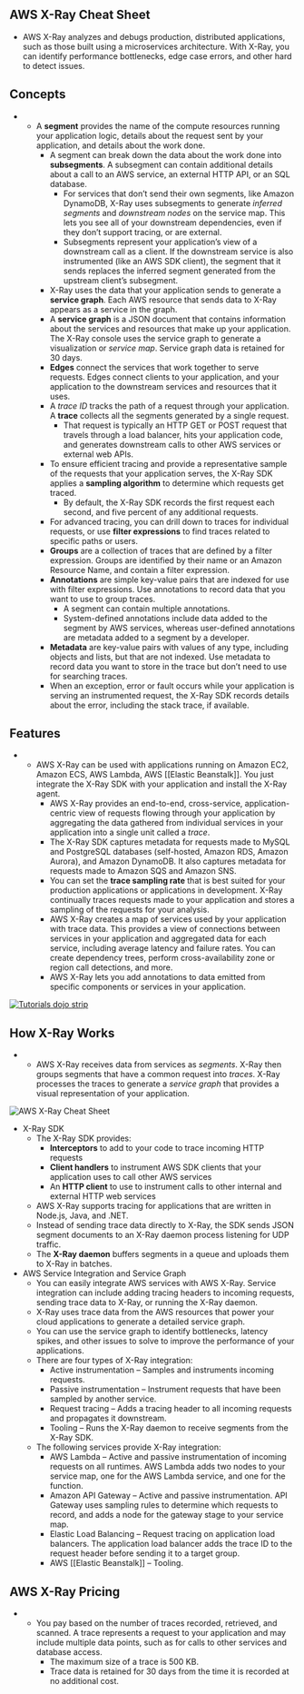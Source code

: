 ## **AWS X-Ray Cheat Sheet**

- AWS X-Ray analyzes and debugs production, distributed applications, such as those built using a microservices architecture. With X-Ray, you can identify performance bottlenecks, edge case errors, and other hard to detect issues.

## **Concepts**

- - A **segment** provides the name of the compute resources running your application logic, details about the request sent by your application, and details about the work done.
    - A segment can break down the data about the work done into **subsegments**. A subsegment can contain additional details about a call to an AWS service, an external HTTP API, or an SQL database.
        - For services that don’t send their own segments, like Amazon DynamoDB, X-Ray uses subsegments to generate _inferred segments_ and _downstream nodes_ on the service map. This lets you see all of your downstream dependencies, even if they don’t support tracing, or are external.
        - Subsegments represent your application’s view of a downstream call as a client. If the downstream service is also instrumented (like an AWS SDK client), the segment that it sends replaces the inferred segment generated from the upstream client’s subsegment.
    - X-Ray uses the data that your application sends to generate a **service graph**. Each AWS resource that sends data to X-Ray appears as a service in the graph.
    - A **service graph** is a JSON document that contains information about the services and resources that make up your application. The X-Ray console uses the service graph to generate a visualization or _service map_. Service graph data is retained for 30 days.
    - **Edges** connect the services that work together to serve requests. Edges connect clients to your application, and your application to the downstream services and resources that it uses.
    - A _trace ID_ tracks the path of a request through your application. A **trace** collects all the segments generated by a single request.
        - That request is typically an HTTP GET or POST request that travels through a load balancer, hits your application code, and generates downstream calls to other AWS services or external web APIs.
    - To ensure efficient tracing and provide a representative sample of the requests that your application serves, the X-Ray SDK applies a **sampling algorithm** to determine which requests get traced.
        - By default, the X-Ray SDK records the first request each second, and five percent of any additional requests.
    - For advanced tracing, you can drill down to traces for individual requests, or use **filter expressions** to find traces related to specific paths or users.
    - **Groups** are a collection of traces that are defined by a filter expression. Groups are identified by their name or an Amazon Resource Name, and contain a filter expression.
    - **Annotations** are simple key-value pairs that are indexed for use with filter expressions. Use annotations to record data that you want to use to group traces.
        - A segment can contain multiple annotations.
        - System-defined annotations include data added to the segment by AWS services, whereas user-defined annotations are metadata added to a segment by a developer.
    - **Metadata** are key-value pairs with values of any type, including objects and lists, but that are not indexed. Use metadata to record data you want to store in the trace but don’t need to use for searching traces.
    - When an exception, error or fault occurs while your application is serving an instrumented request, the X-Ray SDK records details about the error, including the stack trace, if available.

## **Features**

- - AWS X-Ray can be used with applications running on Amazon EC2, Amazon ECS, AWS Lambda, AWS [[Elastic Beanstalk]]. You just integrate the X-Ray SDK with your application and install the X-Ray agent.
    - AWS X-Ray provides an end-to-end, cross-service, application-centric view of requests flowing through your application by aggregating the data gathered from individual services in your application into a single unit called a _trace_.
    - The X-Ray SDK captures metadata for requests made to MySQL and PostgreSQL databases (self-hosted, Amazon RDS, Amazon Aurora), and Amazon DynamoDB. It also captures metadata for requests made to Amazon SQS and Amazon SNS.
    - You can set the **trace sampling rate** that is best suited for your production applications or applications in development. X-Ray continually traces requests made to your application and stores a sampling of the requests for your analysis.
    - AWS X-Ray creates a map of services used by your application with trace data. This provides a view of connections between services in your application and aggregated data for each service, including average latency and failure rates. You can create dependency trees, perform cross-availability zone or region call detections, and more.
    - AWS X-Ray lets you add annotations to data emitted from specific components or services in your application.

[![Tutorials dojo strip](https://td-mainsite-cdn.tutorialsdojo.com/wp-content/uploads/2024/07/TD_Mid-Year-Sale-strip-ad-extension_4July2024-scaled.webp)](https://portal.tutorialsdojo.com/shop/)

## **How X-Ray Works**

- - AWS X-Ray receives data from services as _segments_. X-Ray then groups segments that have a common request into _traces_. X-Ray processes the traces to generate a _service graph_ that provides a visual representation of your application.

![AWS X-Ray Cheat Sheet](https://media.tutorialsdojo.com/public/TD_AWS_XRAY_CheatSheet.png)

- X-Ray SDK
    - The X-Ray SDK provides:
        - **Interceptors** to add to your code to trace incoming HTTP requests
        - **Client handlers** to instrument AWS SDK clients that your application uses to call other AWS services
        - An **HTTP client** to use to instrument calls to other internal and external HTTP web services
    - AWS X-Ray supports tracing for applications that are written in Node.js, Java, and .NET.
    - Instead of sending trace data directly to X-Ray, the SDK sends JSON segment documents to an X-Ray daemon process listening for UDP traffic.
    - The **X-Ray daemon** buffers segments in a queue and uploads them to X-Ray in batches.
- AWS Service Integration and Service Graph
    - You can easily integrate AWS services with AWS X-Ray. Service integration can include adding tracing headers to incoming requests, sending trace data to X-Ray, or running the X-Ray daemon.
    - X-Ray uses trace data from the AWS resources that power your cloud applications to generate a detailed service graph.
    - You can use the service graph to identify bottlenecks, latency spikes, and other issues to solve to improve the performance of your applications.
    - There are four types of X-Ray integration:
        - Active instrumentation – Samples and instruments incoming requests.
        - Passive instrumentation – Instrument requests that have been sampled by another service.
        - Request tracing – Adds a tracing header to all incoming requests and propagates it downstream.
        - Tooling – Runs the X-Ray daemon to receive segments from the X-Ray SDK.
    - The following services provide X-Ray integration:
        - AWS Lambda – Active and passive instrumentation of incoming requests on all runtimes. AWS Lambda adds two nodes to your service map, one for the AWS Lambda service, and one for the function.
        - Amazon API Gateway – Active and passive instrumentation. API Gateway uses sampling rules to determine which requests to record, and adds a node for the gateway stage to your service map.
        - Elastic Load Balancing – Request tracing on application load balancers. The application load balancer adds the trace ID to the request header before sending it to a target group.
        - AWS [[Elastic Beanstalk]] – Tooling.

## **AWS X-Ray** **Pricing**

- - You pay based on the number of traces recorded, retrieved, and scanned. A trace represents a request to your application and may include multiple data points, such as for calls to other services and database access.
    - The maximum size of a trace is 500 KB.
    - Trace data is retained for 30 days from the time it is recorded at no additional cost.